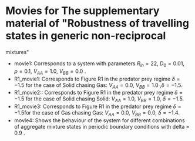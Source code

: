 # Movies for The supplementary material of "Robustness of travelling states in generic non-reciprocal
mixtures"

- movie1: Corresponds to a system with parameters $R_{in} = 22$, $D_0 = 0.01$, $\rho = 0.1$, $V_{AA} = 1.0$, $V_{BB} = 0.0$ . 
- R1_movie1: Corresponds to Figure R1 in the predator prey regime $\delta =-1.5$ for the case of Solid chasing Gas:  $V_{AA}=0.0$, $V_{BB}=1.0$ ,$\delta =-1.5$.
- R1_movie2:: Corresponds to Figure R1 in the predator prey regime $\delta =-1.5$ for the case of Solid chasing Solid: $V_{AA}=1.0$, $V_{BB}=1.0$,  $\delta =-1.5$.
- R1_movie3: Corresponds to Figure R1 in the predator prey regime $\delta =-1.5$for the case of Gas chasing Gas: $V_{AA}=0.0$, $V_{BB}=0.0$, $\delta =-1.4$.
- movie4: Shows the behaviour of the system for different combinations of aggregate mixture states in periodic boundary conditions with delta = 0.9 .
